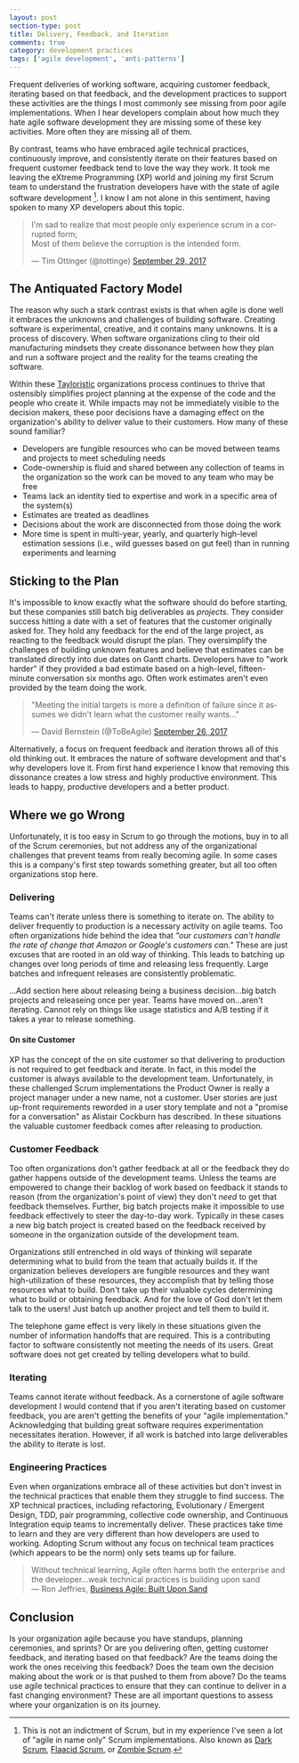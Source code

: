 ```yaml
---
layout: post
section-type: post
title: Delivery, Feedback, and Iteration 
comments: true
category: development practices
tags: ['agile development', 'anti-patterns']
---
```


Frequent deliveries of working software, acquiring customer feedback, iterating based on that feedback, and the development practices to support these activities are the things I most commonly see missing from poor agile implementations. When I hear developers complain about how much they hate agile software development they are missing some of these key activities. More often they are missing all of them. 

By contrast, teams who have embraced agile technical practices, continuously improve, and consistently iterate on their features based on frequent customer feedback tend to love the way they work. It took me leaving the eXtreme Programming (XP) world and joining my first Scrum team to understand the frustration developers have with the state of agile software development [^1]. I know I am not alone in this sentiment, having spoken to many XP developers about this topic. 

<blockquote class="twitter-tweet" data-lang="en"><p lang="en" dir="ltr">I&#39;m sad to realize that most people only experience scrum in a corrupted form; <br>Most of them believe the corruption is the intended form.</p>&mdash; Tim Ottinger (@tottinge) <a href="https://twitter.com/tottinge/status/913761095860604928?ref_src=twsrc%5Etfw">September 29, 2017</a></blockquote>
<script async src="//platform.twitter.com/widgets.js" charset="utf-8"></script>

## The Antiquated Factory Model 

The reason why such a stark contrast exists is that when agile is done well it embraces the unknowns and challenges of building software. Creating software is experimental, creative, and it contains many unknowns. It is a process of discovery. When software organizations cling to their old manufacturing mindsets they create dissonance between how they plan and run a software project and the reality for the teams creating the software. 

Within these [Tayloristic](https://en.wikipedia.org/wiki/Scientific_management) organizations process continues to thrive that ostensibly simplifies project planning at the expense of the code and the people who create it. While impacts may not be immediately visible to the decision makers, these poor decisions have a damaging effect on the organization's ability to deliver value to their customers. How many of these sound familiar?

* Developers are fungible resources who can be moved between teams and projects to meet scheduling needs
* Code-ownership is fluid and shared between any collection of teams in the organization so the work can be moved to any team who may be free 
* Teams lack an identity tied to expertise and work in a specific area of the system(s) 
* Estimates are treated as deadlines 
* Decisions about the work are disconnected from those doing the work
* More time is spent in multi-year, yearly, and quarterly high-level estimation sessions (i.e., wild guesses based on gut feel) than in running experiments and learning


## Sticking to the Plan

It's impossible to know exactly what the software should do before starting, but these companies still batch big deliverables as *projects*. They consider success hitting a date with a set of features that the customer originally asked for. They hold any feedback for the end of the large project, as reacting to the feedback would disrupt the plan. They oversimplify the challenges of building unknown features and believe that estimates can be translated directly into due dates on Gantt charts. Developers have to "work harder" if they provided a bad estimate based on a high-level, fifteen-minute conversation six months ago. Often work estimates aren't even provided by the team doing the work. 

<blockquote class="twitter-tweet" data-lang="en"><p lang="en" dir="ltr">&quot;Meeting the initial targets is more a definition of failure since it assumes we didn&#39;t learn what the customer really wants...&quot;</p>&mdash; David Bernstein (@ToBeAgile) <a href="https://twitter.com/ToBeAgile/status/912743657836548097?ref_src=twsrc%5Etfw">September 26, 2017</a></blockquote>
<script async src="//platform.twitter.com/widgets.js" charset="utf-8"></script>

Alternatively, a focus on frequent feedback and iteration throws all of this old thinking out. It embraces the nature of software development and that's why developers love it. From first hand experience I know that removing this dissonance creates a low stress and highly productive environment. This leads to happy, productive developers and a better product. 

## Where we go Wrong 

Unfortunately, it is too easy in Scrum to go through the motions, buy in to all of the Scrum ceremonies, but not address any of the organizational challenges that prevent teams from really becoming agile. In some cases this is a company's first step towards something greater, but all too often organizations stop here. 

### Delivering

Teams can't iterate unless there is something to iterate on. The ability to deliver frequently to production is a necessary activity on agile teams. Too often organizations hide behind the idea that *"our customers can't handle the rate of change that Amazon or Google's customers can."* These are just excuses that are rooted in an old way of thinking. This leads to batching up changes over long periods of time and releasing less frequently. Large batches and infrequent releases are consistently problematic.

...Add section here about releasing being a business decision...big batch projects and releaseing once per year. Teams have moved on...aren't iterating. Cannot rely on things like usage statistics and A/B testing if it takes a year to release something.

#### On site Customer

XP has the concept of the on site customer so that delivering to production is not required to get feedback and iterate. In fact, in this model the customer is always available to the development team. Unfortunately, in these challenged Scrum implementations the Product Owner is really a project manager under a new name, not a customer. User stories are just up-front requirements reworded in a user story template and not a "promise for a conversation" as Alistair Cockburn has described. In these situations the valuable customer feedback comes after releasing to production.

### Customer Feedback

Too often organizations don't gather feedback at all or the feedback they do gather happens outside of the development teams. Unless the teams are empowered to change their backlog of work based on feedback it stands to reason (from the organization's point of view) they don't *need* to get that feedback themselves. Further, big batch projects make it impossible to use feedback effectively to steer the day-to-day work. Typically in these cases a new big batch project is created based on the feedback received by someone in the organization outside of the development team.

Organizations still entrenched in old ways of thinking will separate determining what to build from the team that actually builds it. If the organization believes developers are fungible resources and they want high-utilization of these resources, they accomplish that by telling those resources what to build. Don't take up their valuable cycles determining what to build or obtaining feedback. And for the love of God don't let them talk to the users! Just batch up another project and tell them to build it. 

The telephone game effect is very likely in these situations given the number of information handoffs that are required. This is a contributing factor to software consistently not meeting the needs of its users. Great software does not get created by telling developers what to build.

### Iterating

Teams cannot iterate without feedback. As a cornerstone of agile software development I would contend that if you aren't iterating based on customer feedback, you are aren't getting the benefits of your "agile implementation." Acknowledging that building great software requires experimentation necessitates iteration. However, if all work is batched into large deliverables the ability to iterate is lost. 

### Engineering Practices

Even when organizations embrace all of these activities but don't invest in the technical practices that enable them they struggle to find success. The XP technical practices, including refactoring, Evolutionary / Emergent Design, TDD, pair programming, collective code ownership, and Continuous Integration equip teams to incrementally deliver. These practices take time to learn and they are very different than how developers are used to working. Adopting Scrum without any focus on technical team practices (which appears to be the norm) only sets teams up for failure.

> Without technical learning, Agile often harms both the enterprise and the developer...weak technical practices is building upon sand  
> &mdash; Ron Jeffries, [Business Agile: Built Upon Sand](http://ronjeffries.com/articles/017-08ff/sand/)

## Conclusion

Is your organization agile because you have standups, planning ceremonies, and sprints? Or are you delivering often, getting customer feedback, and iterating based on that feedback? Are the teams doing the work the ones receiving this feedback? Does the team own the decision making about the work or is that pushed to them from above? Do the teams use agile technical practices to ensure that they can continue to deliver in a fast changing environment? These are all important questions to assess where your organization is on its journey.  

[^1]: This is not an indictment of Scrum, but in my experience I've seen a lot of "agile in name only" Scrum implementations. Also known as [Dark Scrum](http://ronjeffries.com/categories/dark-scrum/), [Flaacid Scrum](https://martinfowler.com/bliki/FlaccidScrum.html), or [Zombie Scrum](https://twitter.com/tottinge/status/913890035845517312).
